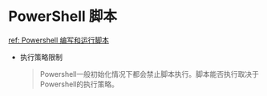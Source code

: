 # PowerShell 脚本
[ref: Powershell 编写和运行脚本](https://www.pstips.net/powershell-create-and-start-scripts.html)  

- 执行策略限制  
  > Powershell一般初始化情况下都会禁止脚本执行。脚本能否执行取决于Powershell的执行策略。  
